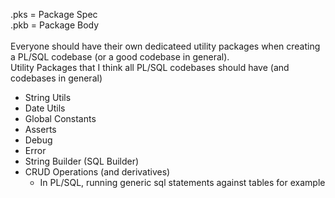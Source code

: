 .pks = Package Spec\
.pkb = Package Body\
\
Everyone should have their own dedicateed utility packages when creating a PL/SQL codebase (or a good codebase in general).\
Utility Packages that I think all PL/SQL codebases should have (and codebases in general)
- String Utils
- Date Utils
- Global Constants
- Asserts
- Debug
- Error
- String Builder (SQL Builder)
- CRUD Operations (and derivatives)
    - In PL/SQL, running generic sql statements against tables for example
